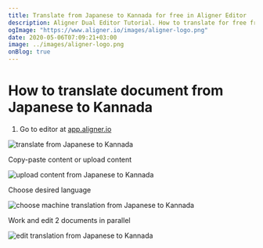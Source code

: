 ```yaml
---
title: Translate from Japanese to Kannada for free in Aligner Editor
description: Aligner Dual Editor Tutorial. How to translate for free from Japanese to Kannada. Aligner is multilingual document management platform. 
ogImage: "https://www.aligner.io/images/aligner-logo.png"
date: 2020-05-06T07:09:21+03:00
image: ../images/aligner-logo.png
onBlog: true
---
```


# How to translate document from Japanese to Kannada

1. Go to editor at [app.aligner.io](https://app.aligner.io "Aligner App web page")

![translate from Japanese to Kannada](../aligner-blank-editor.png "translate from Japanese to Kannada")

Copy-paste content or upload content

![upload content from Japanese to Kannada](../aligner-uploaded-document.png "upload content from Japanese to Kannada")

Choose desired language

![choose machine translation from Japanese to Kannada](../aligner-language-dropdown.png "choose machine translation from Japanese to Kannada")

Work and edit 2 documents in parallel

![edit translation from Japanese to Kannada](../aligner-double-sitded-editor.png "edit translation from Japanese to Kannada")

